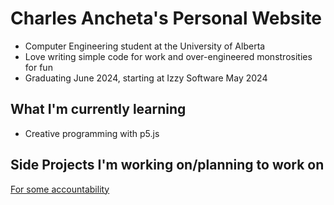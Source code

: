 # Charles Ancheta's Personal Website

- Computer Engineering student at the University of Alberta
- Love writing simple code for work and over-engineered monstrosities for fun
- Graduating June 2024, starting at Izzy Software May 2024

## What I'm currently learning

- Creative programming with p5.js

## Side Projects I'm working on/planning to work on

[For some accountability](./projects#planned)
